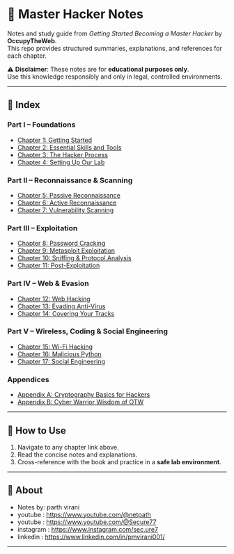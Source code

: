 # 📘 Master Hacker Notes  

Notes and study guide from *Getting Started Becoming a Master Hacker* by **OccupyTheWeb**.  
This repo provides structured summaries, explanations, and references for each chapter.  

⚠️ **Disclaimer**: These notes are for **educational purposes only**.  
Use this knowledge responsibly and only in legal, controlled environments.  

---

## 📂 Index  

### Part I – Foundations  
- [Chapter 1: Getting Started](chapters/ch01-getting-started.md)  
- [Chapter 2: Essential Skills and Tools](chapters/ch02-hacker-essentials.md)  
- [Chapter 3: The Hacker Process](chapters/ch03-hacker-process.md)  
- [Chapter 4: Setting Up Our Lab](chapters/ch04-lab-setup.md)  

### Part II – Reconnaissance & Scanning  
- [Chapter 5: Passive Reconnaissance](chapters/ch05-passive-recon.md)  
- [Chapter 6: Active Reconnaissance](chapters/ch06-active-recon.md)  
- [Chapter 7: Vulnerability Scanning](chapters/ch07-vulnerability-scanning.md)  

### Part III – Exploitation  
- [Chapter 8: Password Cracking](chapters/ch08-password-cracking.md)  
- [Chapter 9: Metasploit Exploitation](chapters/ch09-metasploit.md)  
- [Chapter 10: Sniffing & Protocol Analysis](chapters/ch10-sniffing-analysis.md)  
- [Chapter 11: Post-Exploitation](chapters/ch11-post-exploitation.md)  

### Part IV – Web & Evasion  
- [Chapter 12: Web Hacking](chapters/ch12-web-hacking.md)  
- [Chapter 13: Evading Anti-Virus](chapters/ch13-evading-av.md)  
- [Chapter 14: Covering Your Tracks](chapters/ch14-covering-tracks.md)  

### Part V – Wireless, Coding & Social Engineering  
- [Chapter 15: Wi-Fi Hacking](chapters/ch15-wifi-hacking.md)  
- [Chapter 16: Malicious Python](chapters/ch16-malicious-python.md)  
- [Chapter 17: Social Engineering](chapters/ch17-social-engineering.md)  

### Appendices  
- [Appendix A: Cryptography Basics for Hackers](chapters/appendix-a-crypto.md)  
- [Appendix B: Cyber Warrior Wisdom of OTW](chapters/appendix-b-wisdom.md)  

---

## 🚀 How to Use  
1. Navigate to any chapter link above.  
2. Read the concise notes and explanations.  
3. Cross-reference with the book and practice in a **safe lab environment**.  

---

## 📌 About    
- Notes by: parth virani
- youtube : https://www.youtube.com/@netpath
- youtube : https://www.youtube.com/@Secure77
- instagram  : https://www.instagram.com/sec.ure7
- linkedin   : https://www.linkedin.com/in/pmvirani001/
  

---
